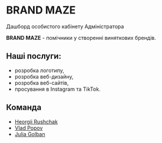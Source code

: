 # BRAND MAZE

Дашборд особистого кабінету Адміністратора

**BRAND MAZE** - помічники у створенні виняткових брендів.

## Наші послуги:

- розробка логотипу,
- розробка веб-дизайну,
- розробка веб-сайтів,
- просування в Instagram та TikTok.

## Команда

- [Heorgii Rushchak](https://github.com/Heorgii)
- [Vlad Popov](https://github.com/StudentVlad5)
- [Julia Golban](https://github.com/JuliaGolban)
